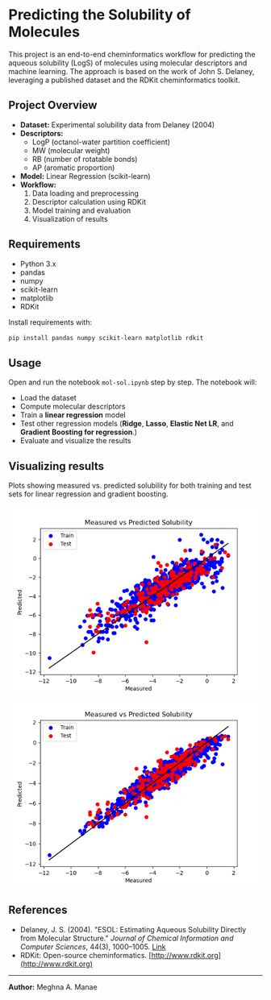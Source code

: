 # Predicting the Solubility of Molecules

This project is an end-to-end cheminformatics workflow for predicting the aqueous solubility (LogS) of molecules using molecular descriptors and machine learning. The approach is based on the work of John S. Delaney, leveraging a published dataset and the RDKit cheminformatics toolkit.

## Project Overview
- **Dataset:** Experimental solubility data from Delaney (2004)
- **Descriptors:**
  - LogP (octanol-water partition coefficient)
  - MW (molecular weight)
  - RB (number of rotatable bonds)
  - AP (aromatic proportion)
- **Model:** Linear Regression (scikit-learn)
- **Workflow:**
  1. Data loading and preprocessing
  2. Descriptor calculation using RDKit
  3. Model training and evaluation
  4. Visualization of results

## Requirements
- Python 3.x
- pandas
- numpy
- scikit-learn
- matplotlib
- RDKit

Install requirements with:
```bash
pip install pandas numpy scikit-learn matplotlib rdkit
```

## Usage
Open and run the notebook `mol-sol.ipynb` step by step. The notebook will:
- Load the dataset
- Compute molecular descriptors
- Train a **linear regression** model
- Test other regression models (**Ridge**, **Lasso**, **Elastic Net LR**, and **Gradient Boosting for regression**.)
- Evaluate and visualize the results

## Visualizing results
Plots showing measured vs. predicted solubility for both training and test sets for linear regression and gradient boosting.

![Measured vs Predicted Solubility LR](plot_measured_vs_predicted.png)
![Measured vs Predicted Solubility GB](plot_measured_vs_predicted_5.png)

## References
- Delaney, J. S. (2004). "ESOL: Estimating Aqueous Solubility Directly from Molecular Structure." *Journal of Chemical Information and Computer Sciences*, 44(3), 1000–1005. [Link](https://pubs.acs.org/doi/10.1021/ci034243x)
- RDKit: Open-source cheminformatics. [http://www.rdkit.org](http://www.rdkit.org)

---

**Author:** Meghna A. Manae
